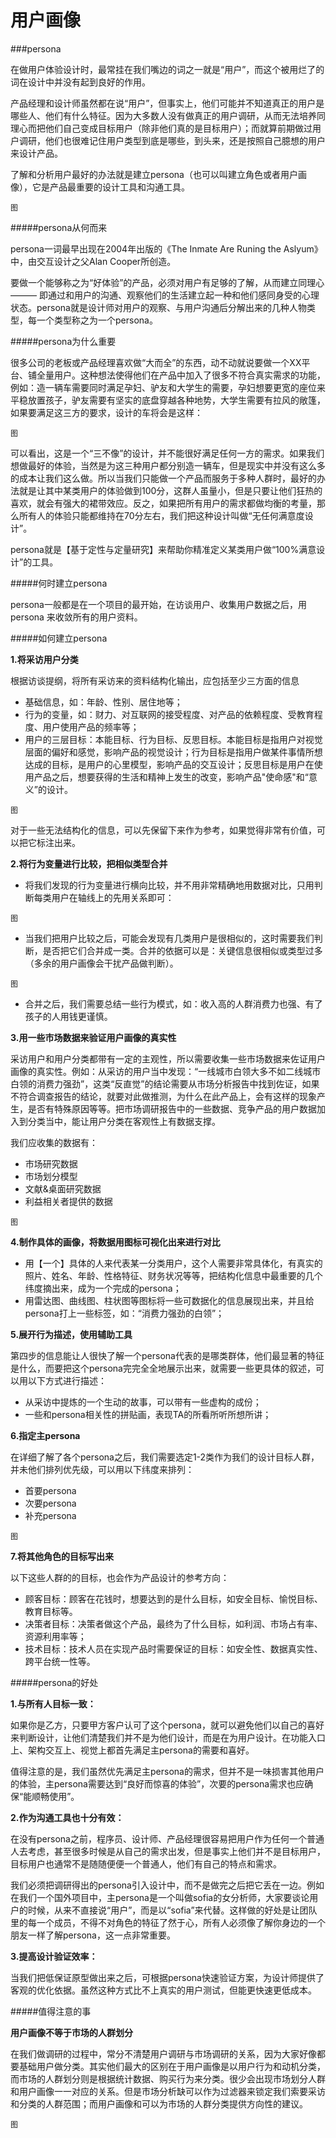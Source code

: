 # 用户画像

###persona

在做用户体验设计时，最常挂在我们嘴边的词之一就是“用户”，而这个被用烂了的词在设计中并没有起到良好的作用。

产品经理和设计师虽然都在说“用户”，但事实上，他们可能并不知道真正的用户是哪些人、他们有什么特征。因为大多数人没有做真正的用户调研，从而无法培养同理心而把他们自己变成目标用户（除非他们真的是目标用户）；而就算前期做过用户调研，他们也很难记住用户类型到底是哪些，到头来，还是按照自己臆想的用户来设计产品。

了解和分析用户最好的办法就是建立persona（也可以叫建立角色或者用户画像），它是产品最重要的设计工具和沟通工具。

```
图

```


#####persona从何而来

persona一词最早出现在2004年出版的《The Inmate Are Runing the Aslyum》中，由交互设计之父Alan Cooper所创造。

要做一个能够称之为“好体验”的产品，必须对用户有足够的了解，从而建立同理心 ——— 即通过和用户的沟通、观察他们的生活建立起一种和他们感同身受的心理状态。persona就是设计师对用户的观察、与用户沟通后分解出来的几种人物类型，每一个类型称之为一个persona。


#####persona为什么重要

很多公司的老板或产品经理喜欢做“大而全”的东西，动不动就说要做一个XX平台、铺全量用户。这种想法使得他们在产品中加入了很多不符合真实需求的功能，例如：造一辆车需要同时满足孕妇、驴友和大学生的需要，孕妇想要更宽的座位来平稳放置孩子，驴友需要有坚实的底盘穿越各种地势，大学生需要有拉风的敞篷，如果要满足这三方的要求，设计的车将会是这样：

```
图

```

可以看出，这是一个“三不像”的设计，并不能很好满足任何一方的需求。如果我们想做最好的体验，当然是为这三种用户都分别造一辆车，但是现实中并没有这么多的成本让我们这么做。所以当我们只能做一个产品而服务于多种人群时，最好的办法就是让其中某类用户的体验做到100分，这群人虽量小，但是只要让他们狂热的喜欢，就会有强大的裙带效应。反之，如果把所有用户的需求都做均衡的考量，那么所有人的体验只能都维持在70分左右，我们把这种设计叫做“无任何满意度设计”。

persona就是【基于定性与定量研究】来帮助你精准定义某类用户做“100%满意设计”的工具。

#####何时建立persona

persona一般都是在一个项目的最开始，在访谈用户、收集用户数据之后，用persona 来收敛所有的用户资料。


#####如何建立persona

**1.将采访用户分类**

根据访谈提纲，将所有采访来的资料结构化输出，应包括至少三方面的信息

* 基础信息，如：年龄、性别、居住地等；
* 行为的变量，如：财力、对互联网的接受程度、对产品的依赖程度、受教育程度、用户使用产品的频率等；
* 用户的三层目标：本能目标、行为目标、反思目标。本能目标是指用户对视觉层面的偏好和感觉，影响产品的视觉设计；行为目标是指用户做某件事情所想达成的目标，是用户的心里模型，影响产品的交互设计；反思目标是用户在使用产品之后，想要获得的生活和精神上发生的改变，影响产品"使命感"和“意义”的设计。

```
图

```

对于一些无法结构化的信息，可以先保留下来作为参考，如果觉得非常有价值，可以把它标注出来。

**2.将行为变量进行比较，把相似类型合并**

* 将我们发现的行为变量进行横向比较，并不用非常精确地用数据对比，只用判断每类用户在轴线上的先用关系即可：

```
图

```

* 当我们把用户比较之后，可能会发现有几类用户是很相似的，这时需要我们判断，是否把它们合并成一类。合并的依据可以是：关键信息很相似或类型过多（多余的用户画像会干扰产品做判断）。

```
图

```
* 合并之后，我们需要总结一些行为模式，如：收入高的人群消费力也强、有了孩子的人用钱更谨慎。


**3.用一些市场数据来验证用户画像的真实性**

采访用户和用户分类都带有一定的主观性，所以需要收集一些市场数据来佐证用户画像的真实性。例如：从采访的用户当中发现：“一线城市白领大多不如二线城市白领的消费力强劲”，这类“反直觉”的结论需要从市场分析报告中找到佐证，如果不符合调查报告的结论，就要对此做推测，为什么在此产品上，会有这样的现象产生，是否有特殊原因等等。把市场调研报告中的一些数据、竞争产品的用户数据加入到分类当中，能让用户分类在客观性上有数据支撑。

我们应收集的数据有：

* 市场研究数据
* 市场划分模型
* 文献&桌面研究数据
* 利益相关者提供的数据

```
图

```

**4.制作具体的画像，将数据用图标可视化出来进行对比**

* 用【一个】具体的人来代表某一分类用户，这个人需要非常具体化，有真实的照片、姓名、年龄、性格特征、财务状况等等，把结构化信息中最重要的几个纬度摘出来，成为一个完成的persona；
* 用雷达图、曲线图、柱状图等图标将一些可数据化的信息展现出来，并且给persona打上一些标签，如：“消费力强劲的白领”；

**5.展开行为描述，使用辅助工具**

第四步的信息能让人很快了解一个persona代表的是哪类群体，他们最显著的特征是什么，而要把这个persona完完全全地展示出来，就需要一些更具体的叙述，可以用以下方式进行描述：

* 从采访中提炼的一个生动的故事，可以带有一些虚构的成份；
* 一些和persona相关性的拼贴画，表现TA的所看所听所想所讲；

**6.指定主persona**

在详细了解了各个persona之后，我们需要选定1-2类作为我们的设计目标人群，并未他们排列优先级，可以用以下纬度来排列：

* 首要persona
* 次要persona
* 补充persona

```
图

```

**7.将其他角色的目标写出来**

以下这些人群的的目标，也会作为产品设计的参考方向：

* 顾客目标：顾客在花钱时，想要达到的是什么目标，如安全目标、愉悦目标、教育目标等。
* 决策者目标：决策者做这个产品，最终为了什么目标，如利润、市场占有率、资源利用率等；
* 技术目标：技术人员在实现产品时需要保证的目标：如安全性、数据真实性、跨平台统一性等。


#####persona的好处

**1.与所有人目标一致：**

如果你是乙方，只要甲方客户认可了这个persona，就可以避免他们以自己的喜好来判断设计，让他们清楚我们并不是为他们设计，而是在为用户设计。在功能入口上、架构交互上、视觉上都首先满足主persona的需要和喜好。

值得注意的是，我们虽然优先满足主persona的需求，但并不是一味损害其他用户的体验，主persona需要达到“良好而惊喜的体验”，次要的persona需求也应确保“能顺畅使用”。


**2.作为沟通工具也十分有效：**

在没有persona之前，程序员、设计师、产品经理很容易把用户作为任何一个普通人去考虑，甚至很多时候是从自己的需求出发，但是事实上他们并不是目标用户，目标用户也通常不是随随便便一个普通人，他们有自己的特点和需求。

我们必须把调研得出的persona引入设计中，而不是做完之后把它丢在一边。例如在我们一个国外项目中，主persona是一个叫做sofia的女分析师，大家要谈论用户的时候，从来不直接说“用户”，而是以“sofia”来代替。这样做的好处是让团队里的每一个成员，不得不对角色的特征了然于心，所有人必须像了解你身边的一个朋友一样了解persona，这一点非常重要。

**3.提高设计验证效率：**

当我们把低保证原型做出来之后，可根据persona快速验证方案，为设计师提供了客观的优化依据。虽然这种方式比不上真实的用户测试，但能更快速更低成本。

#####值得注意的事

**用户画像不等于市场的人群划分**

在我们做调研的过程中，常分不清楚用户调研与市场调研的关系，因为大家好像都要基础用户做分类。其实他们最大的区别在于用户画像是以用户行为和动机分类，而市场的人群划分则是根据统计数据、购买行为来分类。很少会出现市场划分人群和用户画像一一对应的关系。但是市场分析缺可以作为过滤器来锁定我们索要采访和分类的人群范围；而用户画像和可以为市场的人群分类提供方向性的建议。

```
图

```
